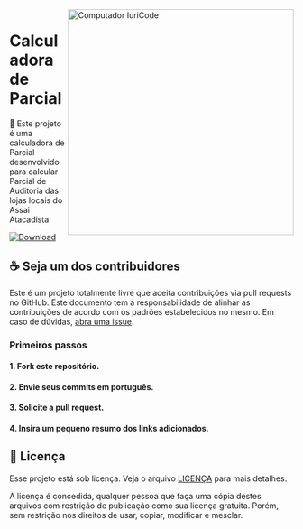 
<img src="https://raw.githubusercontent.com/MicaelliMedeiros/micaellimedeiros/master/image/computer-illustration.png" min-width="400px" max-width="400px" width="400px" align="right" alt="Computador IuriCode">

# Calculadora de Parcial

🚀 Este projeto é uma calculadora de Parcial desenvolvido para calcular Parcial de Auditoria das lojas locais do Assai Atacadista

[![Download](https://img.shields.io/badge/Download%20-%23323330.svg?&style=for-the-badge&logo=perfil&logoColor=black&color=F745B5)](https://github.com/Igor-pf/Parcial-Assai/raw/main/Instalador%20Parcial%20Auditoria.exe)


## ☕ Seja um dos contribuidores


Este é um projeto totalmente livre que aceita contribuições via pull requests no GitHub. Este documento tem a responsabilidade de alinhar as contribuições de acordo com os padrões estabelecidos no mesmo. Em caso de dúvidas, [abra uma issue](https://github.com/Igor-pf/Parcial-Assai/issues/new).

### Primeiros passos
#### 1. Fork este repositório.
#### 2. Envie seus commits em português.
#### 3. Solicite a pull request.
#### 4. Insira um pequeno resumo dos links adicionados.




## 🍜 Licença

Esse projeto está sob licença. Veja o arquivo [LICENÇA](https://github.com/Igor-pf/Parcial-Assai/blob/main/LICENSE) para mais detalhes.

A licença é concedida, qualquer pessoa que faça uma cópia destes arquivos com restrição de publicação como sua licença gratuita. Porém, sem restrição nos direitos de usar, copiar, modificar e mesclar.